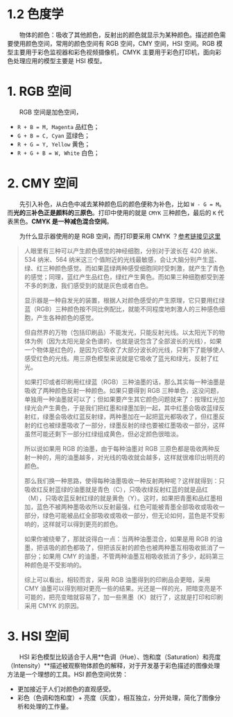# 1.2 色度学

　　物体的颜色：吸收了其他颜色，反射出的颜色就显示为某种颜色。描述颜色需要使用颜色空间，常用的颜色空间有 RGB 空间，CMY 空间，HSI 空间。RGB 模型主要用于彩色监视器和彩色视频摄像机，CMYK 主要用于彩色打印机，面向彩色处理应用的模型主要是 HSI 模型。

# 1. RGB 空间

　　RGB 空间是加色空间，

* `R + B = M, Magenta` 品红色；
* `G + B = C, Cyan` 蓝绿色；
* `R + G = Y, Yellow` 黄色；
* `R + G + B = W, White` 白色；

# 2. CMY 空间

　　先引入补色，从白色中减去某种颜色后的颜色便称为补色，比如 `W - G = M`。而**光的三补色正是颜料的三原色**。打印中使用的就是 `CMYK` 三种颜色，最后的 `K` 代表黑色。**CMYK 是一种减色混合空间**。

　　为什么显示器使用的是 RGB 空间，而打印要采用 CMYK ？[参考链接见这里](https://www.zhihu.com/question/20476536/answer/15338365)

> 人眼里有三种可以产生颜色感觉的神经细胞，分别对于波长在 420 纳米、534 纳米、564 纳米这三个值附近的光线最敏感，会让大脑分别产生蓝、绿、红三种颜色感觉。而如果蓝绿两种感受细胞同时受刺激，就产生了青色的感觉；同理，蓝红产生品红色，绿红产生黄色。而如果三种细胞都受到差不多的刺激，我们感受到的就是灰色或者白色。
>
> 显示器是一种自发光的装置，根据人对颜色感受的产生原理，它只要用红绿蓝（RGB）三种颜色按不同比例配比，就能不同程度地刺激人的三种感色细胞，产生各种颜色的感觉。
>
> 但自然界的万物（包括印刷品）不能发光，只能反射光线。以太阳光下的物体为例（因为太阳光是全色谱的，也就是说包含了全部波长的光线），如果一个物体是红色的，是因为它吸收了大部分波长的光线，只剩下了能够使人感受红色的光线。用三原色模型来说就是它吸收了蓝光和绿光，反射了红光。
>
> 如果打印或者印刷用红绿蓝（RGB）三种油墨的话，那么其实每一种油墨是吸收了两种颜色反射一种颜色。如果只要得到 RGB 三种单色，这没问题，单独用一种油墨就可以了；但如果要产生其它颜色问题就来了：按理红光加绿光会产生黄色，于是我们把红墨和绿墨加到一起，其中红墨会吸收蓝绿反射红，绿墨会吸收红蓝反射绿，两种墨加在一起把蓝光都吸收了，但红墨反射的红也被绿墨吸收了一部分，绿墨反射的绿也要被红墨吸收一部分，这样虽然可能还剩下一部分红绿组成黄色，但必定颜色很暗淡。
>
> 所以说如果用 RGB 的油墨，由于每种油墨对 RGB 三原色都是吸收两种反射一种的，用的油墨越多，对光线的吸收就会越多，这样就很难印出明亮的颜色。
>
> 那么我们换一种思路，使得每种油墨吸收一种反射两种呢？这样就得到：只吸收红反射蓝绿的油墨就是青色（C），只吸收绿反射红蓝的就是品红（M），只吸收蓝反射红绿的就是黄色（Y）。这时，如果把青墨和品红墨相加，蓝色不被两种墨吸收所以反射最强，红色可能被青墨全部吸收或吸收一部分，绿色可能被品红全部吸收或吸收一部分，但无论如何，蓝色是不受影响的，这样就可以得到更亮的颜色。
>
> 如果你被绕晕了，那就说得白一点：当两种油墨混合，如果是用 RGB 的油墨，把该吸的颜色都吸了，但把该反射的颜色也被两种墨互相吸收抵消了一部分；如果用 CMY 的油墨，不管两种油墨互相吸收抵消了多少，起码第三种颜色是不受影响的。
>
> 综上可以看出，相较而言，采用 RGB 油墨得到的印刷品会更暗，采用 CMY 油墨可以得到相对更亮一些的结果。光还是一样的光，把暗变亮是不可能的，把亮变暗就容易了，加一些黑墨（K）就行了，这就是打印和印刷采用 CMYK 的原因。
>

# 3. HSI 空间

　　HSI 彩色模型比较适合于人用**色调（Hue）、饱和度（Saturation）和亮度（Intensity）**描述被观察物体颜色的解释，对于开发基于彩色描述的图像处理方法是一个理想的工具。HSI 颜色空间优势：

* 更加接近于人们对颜色的直观感受。
* 彩色（色调和饱和度）+ 亮度（灰度），相互独立，分开处理，简化了图像分析和处理的工作量。

　　

